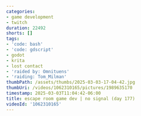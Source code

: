 ```yaml
---
categories:
- game development
- twitch
duration: 22492
shorts: []
tags:
- 'code: bash'
- 'code: gdscript'
- godot
- krita
- lost contact
- 'raided by: Omnituens'
- 'raiding: Tom_Milman'
thumbPath: /assets/thumbs/2025-03-03-17-04-42.jpg
thumbUri: /videos/1062310165/pictures/1989635170
timestamp: 2025-03-03T11:04:42-06:00
title: escape room game dev | no signal (day 177)
videoId: '1062310165'
---
```

